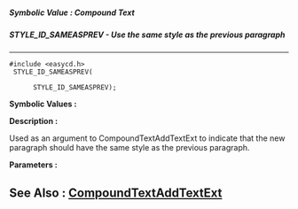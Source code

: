 ##### Symbolic Value : Compound Text
##### STYLE_ID_SAMEASPREV - Use the same style as the previous paragraph
---
```
#include <easycd.h>
 STYLE_ID_SAMEASPREV(

	  STYLE_ID_SAMEASPREV);
```

**Symbolic Values :**



**Description :**

Used as an argument to CompoundTextAddTextExt to indicate that the new paragraph should have the same style as the previous paragraph.


**Parameters :**




**See Also :**
[CompoundTextAddTextExt](/domino-c-api-docs/reference/Func/CompoundTextAddTextExt)
---
